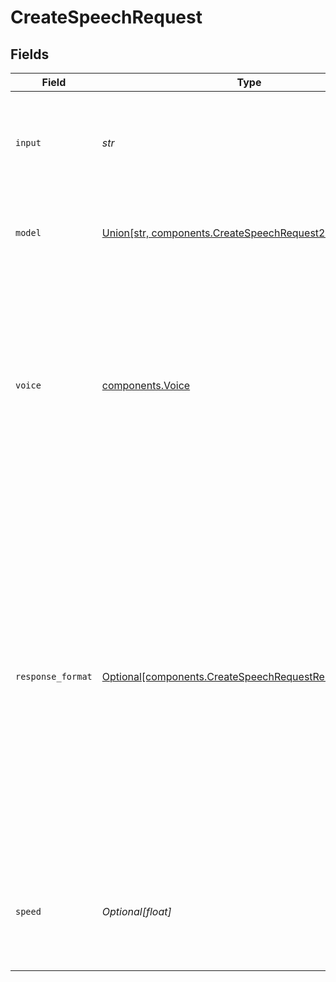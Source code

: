 # CreateSpeechRequest


## Fields

| Field                                                                                                                                                                                                                                                               | Type                                                                                                                                                                                                                                                                | Required                                                                                                                                                                                                                                                            | Description                                                                                                                                                                                                                                                         |
| ------------------------------------------------------------------------------------------------------------------------------------------------------------------------------------------------------------------------------------------------------------------- | ------------------------------------------------------------------------------------------------------------------------------------------------------------------------------------------------------------------------------------------------------------------- | ------------------------------------------------------------------------------------------------------------------------------------------------------------------------------------------------------------------------------------------------------------------- | ------------------------------------------------------------------------------------------------------------------------------------------------------------------------------------------------------------------------------------------------------------------- |
| `input`                                                                                                                                                                                                                                                             | *str*                                                                                                                                                                                                                                                               | :heavy_check_mark:                                                                                                                                                                                                                                                  | The text to generate audio for. The maximum length is 4096 characters.                                                                                                                                                                                              |
| `model`                                                                                                                                                                                                                                                             | [Union[str, components.CreateSpeechRequest2]](../../models/components/createspeechrequestmodel.md)                                                                                                                                                                  | :heavy_check_mark:                                                                                                                                                                                                                                                  | One of the available [TTS models](/docs/models/tts): `tts-1` or `tts-1-hd`<br/>                                                                                                                                                                                     |
| `voice`                                                                                                                                                                                                                                                             | [components.Voice](../../models/components/voice.md)                                                                                                                                                                                                                | :heavy_check_mark:                                                                                                                                                                                                                                                  | The voice to use when generating the audio. Supported voices are `alloy`, `echo`, `fable`, `onyx`, `nova`, and `shimmer`. Previews of the voices are available in the [Text to speech guide](/docs/guides/text-to-speech/voice-options).                            |
| `response_format`                                                                                                                                                                                                                                                   | [Optional[components.CreateSpeechRequestResponseFormat]](../../models/components/createspeechrequestresponseformat.md)                                                                                                                                              | :heavy_minus_sign:                                                                                                                                                                                                                                                  | The format to return audio in. <br/>Supported formats are `mp3`, `opus`, `aac`, `flac`, `pcm`, and `wav`. <br/><br/>The `pcm` audio format, similar to `wav` but without a header, utilizes a 24kHz sample rate, mono channel, and 16-bit depth in signed little-endian format. |
| `speed`                                                                                                                                                                                                                                                             | *Optional[float]*                                                                                                                                                                                                                                                   | :heavy_minus_sign:                                                                                                                                                                                                                                                  | The speed of the generated audio. Select a value from `0.25` to `4.0`. `1.0` is the default.                                                                                                                                                                        |